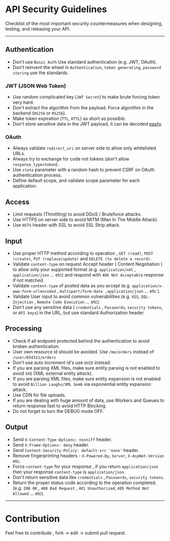 # API Security Guidelines

Checklist of the most important security countermeasures when designing, testing, and releasing your API.

------------------------------------------------------------------------------


## Authentication
- Don't use `Basic Auth` Use standard authentication (e.g. JWT, OAuth).
- Don't reinvent the wheel in `Authentication`, `token generating`, `password storing` use the standards.

### JWT (JSON Web Token)
- Use random complicated key (`JWT Secret`) to make brute forcing token very hard.
- Don't extract the algorithm from the payload. Force algorithm in the backend (`HS256` or `RS256`). 
- Make token expiration (`TTL`, `RTTL`) as short as possible.
- Don't store sensitive data in the JWT payload, it can be decoded [easily](https://jwt.io/#debugger-io).

### OAuth
- Always validate `redirect_uri` on server side to allow only whitelisted URLs.
- Always try to exchange for code not tokens (don't allow `response_type=token`).
- Use `state` parameter with a random hash to prevent CSRF on OAuth authentication process.
- Define default scope, and validate scope parameter for each application. 

## Access
- Limit requests (Throttling) to avoid DDoS / Bruteforce attacks.
- Use HTTPS on server side to avoid MITM (Man In The Middle Attack).
- Use `HSTS` header with SSL to avoid SSL Strip attack.

## Input
- Use proper HTTP method according to operation , `GET (read)`, `POST (create)`, `PUT (replace/update)` and `DELETE (to delete a record)`.
- Validate `content-type` on request Accept header ( Content Negotiation ) to allow only your supported format (e.g. `application/xml` , `application/json` ... etc) and respond with `406 Not Acceptable` response if not matched.
- Validate `content-type` of posted data as you accept (e.g. `application/x-www-form-urlencoded` , `multipart/form-data ,application/json` ... etc ).
- Validate User input to avoid common vulnerabilities (e.g. `XSS`, `SQL-Injection` , `Remote Code Execution` ... etc).
- Don't use any sensitive data ( `credentials` , `Passwords`, `security tokens`, or `API keys`) in the URL, but use standard Authorization header.

## Processing
- Check if all endpoint protected behind the authentication to avoid broken authentication.
- User own resource id should be avoided. Use `/me/orders` instead of `/user/654321/orders`
- Don't use auto increment id's use `UUID` instead.
- If you are parsing XML files, make sure entity parsing is not enabled to avoid `XXE` (XML external entity attack).
- If you are parsing XML files, make sure entity expansion is not enabled to avoid `Billion Laughs/XML bomb` via exponential entity expansion attack.
- Use CDN for file uploads.
- If you are dealing with huge amount of data, use Workers and Queues to return response fast to avoid HTTP Blocking. 
- Do not forget to turn the DEBUG mode OFF.

## Output
- Send `X-Content-Type-Options: nosniff` header.
- Send `X-Frame-Options: deny` header.
- Send `Content-Security-Policy: default-src 'none'` header.
- Remove fingerprinting headers - `X-Powered-By`, `Server`, `X-AspNet-Version` etc.
- Force `content-type` for your response , if you return `application/json` then your response `content-type` is `application/json`.
- Don't return sensitive data like `credentials` , `Passwords`, `security tokens`.
- Return the proper status code according to the operation completed. (e.g. `200 OK` , `400 Bad Request` , `401 Unauthorized`, `405 Method Not Allowed` ... etc).

------------------------------------------------------------------------------

# Contribution
Feel free to contribute , fork -> edit -> submit pull request.
